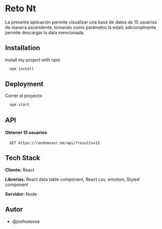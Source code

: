 # Reto Nt

La presente aplicación permite visualizar una base de datos de 15 usuarios de manera ascendente, tomando como parámetro la edad; adicionalmente permite descargar la data mencionada.




## Installation

Install my-project with npm

```bash
  npm install 
```
    
## Deployment

Correr el proyecto

```bash
  npm start
```


## API 

#### Obtener 15 usuarios

```http
  GET https://randomuser.me/api/?results=15
```




## Tech Stack

**Cliente:** React

**Librerías:** React data table component, React csv, emotion, Styled component

**Servidor:** Node


## Autor

- @joshuasosa

